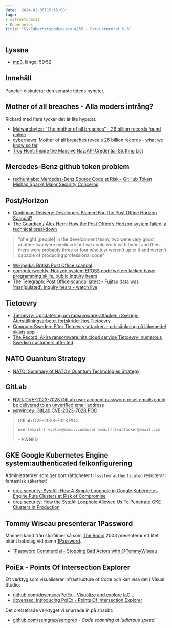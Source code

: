 ```yaml
---
date: '2024-02-05T15:55:00'
tags:
- ostrukturerat
- Kubernetes
title: "S\xE4kerhetspodcasten #255 - Ostrukturerat V.6"
---
```

## Lyssna
* [mp3](https://traffic.libsyn.com/secure/sakerhetspodcasten/2024-01-31_Sakerhetspodcasten.mp3?dest-id=117848), längd: 59:52

## Innehåll
Panelen diskuterar den senaste tidens nyheter.

## Mother of all breaches - Alla moders intrång?

Rickard med flera tycker det är lite hype:at.

* [Malwarebytes: “The mother of all breaches” - 26 billion records found online](https://www.malwarebytes.com/blog/news/2024/01/the-mother-of-all-breaches-26-billion-records-found-online/amp)
* [cybernews: Mother of all breaches reveals 26 billion records - what we know so far](https://cybernews.com/security/billions-passwords-credentials-leaked-mother-of-all-breaches/)
* [Troy Hunt: Inside the Massive Naz.API Credential Stuffing List](https://www.troyhunt.com/inside-the-massive-naz-api-credential-stuffing-list/)

## Mercedes-Benz github token problem

* [redhuntlabs: Mercedes-Benz Source Code at Risk - GitHub Token Mishap Sparks Major Security Concerns](https://redhuntlabs.com/blog/mercedes-benz-source-code-at-risk-github-token-mishap-sparks-major-security-concerns/)

## Post/Horizon

* [Continous Delivery: Developers Blamed For The Post Office Horizon Scandal?](https://www.youtube.com/watch?v=h3UIdGRBGlY)
* [The Guardian / Alex Hern: How the Post Office’s Horizon system failed: a technical breakdown ](https://www.theguardian.com/uk-news/2024/jan/09/how-the-post-offices-horizon-system-failed-a-technical-breakdown)

> "of eight [people] in the development team, two were very good,
> another two were mediocre but we could work with them, and then
> there were probably three or four who just weren’t up to it and
> weren’t capable of producing professional code"

* [Wikipedia: British Post Office scandal](https://en.wikipedia.org/wiki/British_Post_Office_scandal)
* [computerweekly: Horizon system EPOSS code writers lacked basic programming skills, public inquiry hears](https://www.computerweekly.com/news/252526586/Horizon-system-EPOSS-code-writers-lacked-basic-programming-skills-public-inquiry-hears)
* [The Telegraph: Post Office scandal latest - Fujitsu data was 'manipulated', inquiry hears - watch live](https://www.telegraph.co.uk/news/2024/01/17/post-office-scandal-live-inquiry-fujitsu-horizon/)

## Tietoevry

* [Tietoevry: Uppdatering om ransomware-attacken i Sverige: Återställningsarbetet fortskrider hos Tietoevry](https://www.tietoevry.com/se/nyhetsrum/alla-nyheter-och-pressmeddelanden/ovriga-nyheter/2024/01/uppdatering-om-ransomware-attacken-i-sverige-aterstallningsarbetet-fortskrider-hos-tietoevry/)
* [ComputerSweden: Efter Tietoevry-attacken – prissänkning på läkemedel skjuts upp](https://computersweden.idg.se/2.2683/1.780884/efter-tietoevryattacken--prissankning-pa-aldre-lakemedel-skjuts-upp)
* [The Record: Akira ransomware hits cloud service Tietoevry; numerous Swedish customers affected](https://therecord.media/tietoevry-ransomware-attack-sweden-cloud-services-datacenter)

## NATO Quantum Strategy

* [NATO: Summary of NATO’s Quantum Technologies Strategy](https://www.nato.int/cps/en/natohq/official_texts_221777.htm)

## GitLab

* [NVD: CVE-2023-7028 GitLab user account password reset emails could be delivered to an unverified email address](https://nvd.nist.gov/vuln/detail/CVE-2023-7028)
* [@rwincey: GitLab CVE-2023-7028 POC](https://twitter.com/rwincey/status/1745659710089437368)

> GitLab CVE-2023-7028 POC
>
> `user[email][]=valid@email.com&user[email][]=attacker@email.com`
>
> \- PWNED

## GKE Google Kubernetes Engine system:authenticated felkonfigurering

Administratörer som ger bort rättigheter till `system:authenticated` resulterar i fantastisk säkerhet!

* [orca security: Sys:All: How A Simple Loophole in Google Kubernetes Engine Puts Clusters at Risk of Compromise](https://orca.security/resources/blog/sys-all-google-kubernetes-engine-risk/)
* [orca security: How the Sys:All Loophole Allowed Us To Penetrate GKE Clusters in Production](https://orca.security/resources/blog/sys-all-google-kubernetes-engine-risk-example/)

## Tommy Wiseau presenterar 1Password

Mannen känd från storfilmer så som [The Room](https://www.imdb.com/title/tt0368226/)
2003 presenterar ett litet okänt bobolag vid namn [1Password](https://1password.com/).

* [1Password Commercial - Stopping Bad Actors with @TommyWiseau](https://www.youtube.com/watch?v=7h7QG7W14qs)

## PoiEx - Points Of Intersection Explorer

Ett verktyg som visualiserar Infrastructure of Code och kan visa det i Visual Studio:

* [github.com/doyensec/PoiEx - Visualize and explore IaC...](https://github.com/doyensec/PoiEx)
* [doyensec: Introducing PoIEx - Points Of Intersection Explorer](https://blog.doyensec.com/2024/01/30/poiex-release.html)

Det orelaterade verktyget vi snurrade in på snabbt:

* [github.com/semgrep/semgrep](https://github.com/semgrep/semgrep) - _Code scanning at ludicrous speed._
